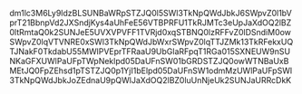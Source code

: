 dm1lc3M6Ly9ldzBLSUNBaWRpSTZJQ0l5SWl3TkNpQWdJbkJ6SWpvZ0l1bVprT21BbnpVd2JXSndjKys4aUhFeE56VTBPRFU1TkRJMTc3eUpJaXdOQ2lBZ0ltRmtaQ0k2SUNJeE5UVXVPVFF1TVRjd0xqSTBNQ0lzRFFvZ0lDSndiM0owSWpvZ0lqVTVNRE0xSWl3TkNpQWdJbWxrSWpvZ0lqTTJZMk13TkRFekxUQTJNakF0TkdabU55MWlPVEprTFRaaU9UbGlaRFpqT1RGa015SXNEUW9nSUNKaGFXUWlPaUFpTWpNeklpd05DaUFnSW01bGRDSTZJQ0owWTNBaUxBMEtJQ0FpZEhsd1pTSTZJQ0p1YjI1bElpd05DaUFnSW1odmMzUWlPaUFpSWl3TkNpQWdJbkJoZEdnaU9pQWlJaXdOQ2lBZ0luUnNjeUk2SUNJaURRcDkK
